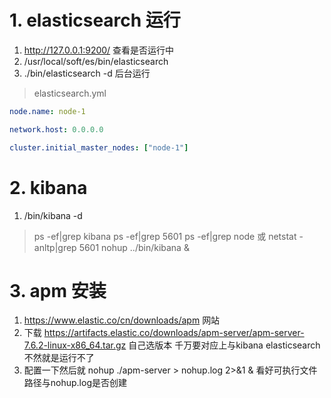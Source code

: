 # 1. elasticsearch 运行

1. http://127.0.0.1:9200/ 查看是否运行中
2. /usr/local/soft/es/bin/elasticsearch
3. ./bin/elasticsearch -d 后台运行

> elasticsearch.yml
```yaml
node.name: node-1

network.host: 0.0.0.0

cluster.initial_master_nodes: ["node-1"]
```

# 2. kibana 

1.  /bin/kibana -d
> ps -ef|grep kibana
> ps -ef|grep 5601
> ps -ef|grep node 或 netstat -anltp|grep 5601
> nohup ../bin/kibana &

# 3. apm 安装
1. https://www.elastic.co/cn/downloads/apm 网站
2. 下载 https://artifacts.elastic.co/downloads/apm-server/apm-server-7.6.2-linux-x86_64.tar.gz 自己选版本 千万要对应上与kibana elasticsearch 不然就是运行不了
3. 配置一下然后就  nohup ./apm-server > nohup.log 2>&1 & 看好可执行文件路径与nohup.log是否创建
